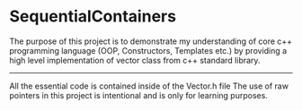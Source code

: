 # SequentialContainers
The purpose of this project is to demonstrate my understanding of core c++ programming language (OOP, Constructors, Templates etc.) by providing a high
level implementation of vector class from c++ standard library.

---
All the essential code is contained inside of the Vector.h file
The use of raw pointers in this project is intentional and is only for learning purposes.
